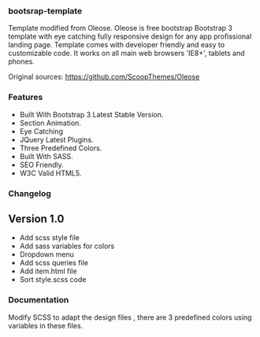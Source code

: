 ### bootsrap-template
Template modified from Oleose.
Oleose is free bootstrap Bootstrap 3 template with eye catching fully responsive design for any app profissional landing page. Template comes with developer friendly and easy to customizable code. It works on all main web browsers 'IE8+', tablets and phones.

Original sources: https://github.com/ScoopThemes/Oleose


### Features
+ Built With Bootstrap 3 Latest Stable Version.
+ Section Animation.
+ Eye Catching
+ JQuery Latest Plugins.
+ Three Predefined Colors.
+ Built With SASS.
+ SEO Friendly.
+ W3C Valid HTML5.

### Changelog
## Version 1.0
+ Add scss style file
+ Add sass variables for colors
+ Dropdown menu
+ Add scss queries file
+ Add item.html file
+ Sort style.scss code

### Documentation
Modify SCSS to adapt the design files , there are 3 predefined colors using variables in these files.
